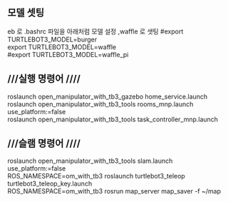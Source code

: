 ## 모델 셋팅 
eb 로 .bashrc 파일을 아래처럼 모델 설정 ,waffle 로 샛팅 
#export TURTLEBOT3_MODEL=burger  
export TURTLEBOT3_MODEL=waffle   
#export TURTLEBOT3_MODEL=waffle_pi    

## ///실행 명령어 ////  
roslaunch open_manipulator_with_tb3_gazebo home_service.launch   
roslaunch open_manipulator_with_tb3_tools rooms_mnp.launch use_platform:=false   
roslaunch open_manipulator_with_tb3_tools task_controller_mnp.launch   

## ///슬램 명령어 ////   
roslaunch open_manipulator_with_tb3_tools slam.launch use_platform:=false   
ROS_NAMESPACE=om_with_tb3 roslaunch turtlebot3_teleop turtlebot3_teleop_key.launch   
ROS_NAMESPACE=om_with_tb3 rosrun map_server map_saver -f ~/map   

